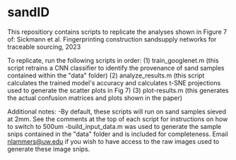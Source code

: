 # sandID
This repositiory contains scripts to replicate the analyses shown in Figure 7 of:
Sickmann et al. Fingerprinting construction sandsupply networks for traceable sourcing, 2023

To replicate, run the following scripts in order:
(1) train_googlenet.m (this script retrains a CNN classifier to identify the provenance of sand samples contained within the "data" folder)
(2) analyze_results.m (this script calculates the trained model's accuracy and calculates t-SNE projections used to generate the scatter plots in Fig 7)
(3) plot-results.m (this generates the actual confusion matrices and plots shown in the paper)

Additional notes:
  -By default, these scripts will run on sand samples sieved at 2mm. See the comments at the top of each script for instructions on how to switch to 500um
  -build_input_data.m was used to generate the sample snips contained in the "data" folder and is included for completeness. 
   Email nlammers@uw.edu if you wish to have access to the raw images used to generate these image snips.
  
